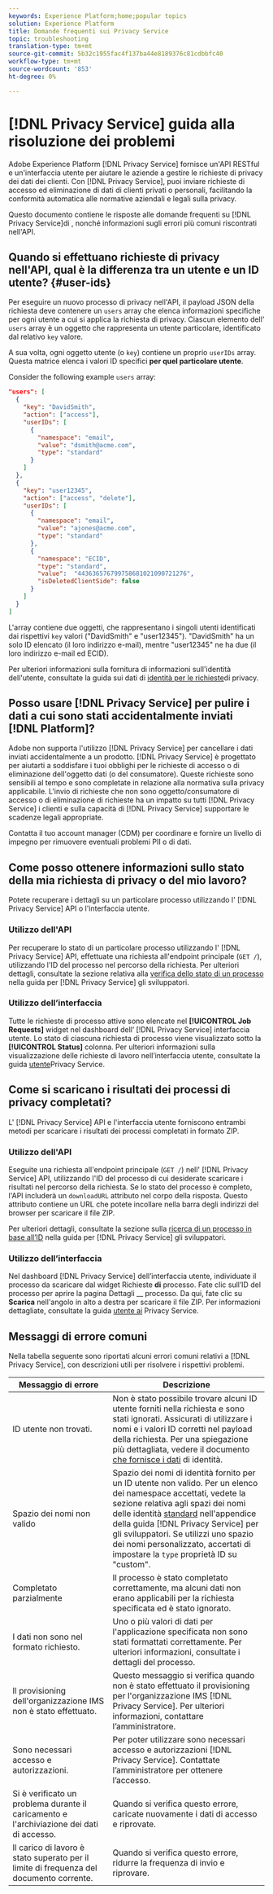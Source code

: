 ```yaml
---
keywords: Experience Platform;home;popular topics
solution: Experience Platform
title: Domande frequenti sui Privacy Service
topic: troubleshooting
translation-type: tm+mt
source-git-commit: 5b32c1955fac4f137ba44e8189376c81cdbbfc40
workflow-type: tm+mt
source-wordcount: '853'
ht-degree: 0%

---
```



# [!DNL Privacy Service] guida alla risoluzione dei problemi

 Adobe Experience Platform [!DNL Privacy Service] fornisce un&#39;API RESTful e un&#39;interfaccia utente per aiutare le aziende a gestire le richieste di privacy dei dati dei clienti. Con [!DNL Privacy Service], puoi inviare richieste di accesso ed eliminazione di dati di clienti privati o personali, facilitando la conformità automatica alle normative aziendali e legali sulla privacy.

Questo documento contiene le risposte alle domande frequenti su [!DNL Privacy Service]di , nonché informazioni sugli errori più comuni riscontrati nell&#39;API.

## Quando si effettuano richieste di privacy nell&#39;API, qual è la differenza tra un utente e un ID utente? {#user-ids}

Per eseguire un nuovo processo di privacy nell&#39;API, il payload JSON della richiesta deve contenere un `users` array che elenca informazioni specifiche per ogni utente a cui si applica la richiesta di privacy. Ciascun elemento dell&#39; `users` array è un oggetto che rappresenta un utente particolare, identificato dal relativo `key` valore.

A sua volta, ogni oggetto utente (o `key`) contiene un proprio `userIDs` array. Questa matrice elenca i valori ID specifici **per quel particolare utente**.

Consider the following example `users` array:

```json
"users": [
  {
    "key": "DavidSmith",
    "action": ["access"],
    "userIDs": [
      {
        "namespace": "email",
        "value": "dsmith@acme.com",
        "type": "standard"
      }
    ]
  },
  {
    "key": "user12345",
    "action": ["access", "delete"],
    "userIDs": [
      {
        "namespace": "email",
        "value": "ajones@acme.com",
        "type": "standard"
      },
      {
        "namespace": "ECID",
        "type": "standard",
        "value":  "443636576799758681021090721276",
        "isDeletedClientSide": false
      }
    ]
  }
]
```

L&#39;array contiene due oggetti, che rappresentano i singoli utenti identificati dai rispettivi `key` valori (&quot;DavidSmith&quot; e &quot;user12345&quot;). &quot;DavidSmith&quot; ha un solo ID elencato (il loro indirizzo e-mail), mentre &quot;user12345&quot; ne ha due (il loro indirizzo e-mail ed ECID).

Per ulteriori informazioni sulla fornitura di informazioni sull&#39;identità dell&#39;utente, consultate la guida sui dati di [identità per le richieste](identity-data.md)di privacy.


## Posso usare [!DNL Privacy Service] per pulire i dati a cui sono stati accidentalmente inviati [!DNL Platform]?

 Adobe non supporta l&#39;utilizzo [!DNL Privacy Service] per cancellare i dati inviati accidentalmente a un prodotto. [!DNL Privacy Service] è progettato per aiutarti a soddisfare i tuoi obblighi per le richieste di accesso o di eliminazione dell&#39;oggetto dati (o del consumatore). Queste richieste sono sensibili al tempo e sono completate in relazione alla normativa sulla privacy applicabile. L&#39;invio di richieste che non sono oggetto/consumatore di accesso o di eliminazione di richieste ha un impatto su tutti [!DNL Privacy Service] i clienti e sulla capacità di [!DNL Privacy Service] supportare le scadenze legali appropriate.

Contatta il tuo account manager (CDM) per coordinare e fornire un livello di impegno per rimuovere eventuali problemi PII o di dati.

## Come posso ottenere informazioni sullo stato della mia richiesta di privacy o del mio lavoro?

Potete recuperare i dettagli su un particolare processo utilizzando l&#39; [!DNL Privacy Service] API o l&#39;interfaccia utente.

### Utilizzo dell&#39;API

Per recuperare lo stato di un particolare processo utilizzando l&#39; [!DNL Privacy Service] API, effettuate una richiesta all&#39;endpoint principale (`GET /`), utilizzando l&#39;ID del processo nel percorso della richiesta. Per ulteriori dettagli, consultate la sezione relativa alla [verifica dello stato di un processo](api/privacy-jobs.md#check-the-status-of-a-job) nella guida per [!DNL Privacy Service] gli sviluppatori.

### Utilizzo dell’interfaccia

Tutte le richieste di processo attive sono elencate nel **[!UICONTROL Job Requests]** widget nel dashboard dell’ [!DNL Privacy Service] interfaccia utente. Lo stato di ciascuna richiesta di processo viene visualizzato sotto la **[!UICONTROL Status]** colonna. Per ulteriori informazioni sulla visualizzazione delle richieste di lavoro nell’interfaccia utente, consultate la guida [utente](ui/user-guide.md)Privacy Service.

## Come si scaricano i risultati dei processi di privacy completati?

L&#39; [!DNL Privacy Service] API e l&#39;interfaccia utente forniscono entrambi metodi per scaricare i risultati dei processi completati in formato ZIP.

### Utilizzo dell&#39;API

Eseguite una richiesta all&#39;endpoint principale (`GET /`) nell&#39; [!DNL Privacy Service] API, utilizzando l&#39;ID del processo di cui desiderate scaricare i risultati nel percorso della richiesta. Se lo stato del processo è completo, l&#39;API includerà un `downloadURL` attributo nel corpo della risposta. Questo attributo contiene un URL che potete incollare nella barra degli indirizzi del browser per scaricare il file ZIP.

Per ulteriori dettagli, consultate la sezione sulla [ricerca di un processo in base all’ID](api/privacy-jobs.md#check-the-status-of-a-job) nella guida per [!DNL Privacy Service] gli sviluppatori.

### Utilizzo dell’interfaccia

Nel dashboard [!DNL Privacy Service] dell’interfaccia utente, individuate il processo da scaricare dal widget Richieste **di** processo. Fate clic sull’ID del processo per aprire la pagina Dettagli __ processo. Da qui, fate clic su **Scarica** nell&#39;angolo in alto a destra per scaricare il file ZIP. Per informazioni dettagliate, consultate la guida [utente ai](ui/user-guide.md) Privacy Service.

## Messaggi di errore comuni

Nella tabella seguente sono riportati alcuni errori comuni relativi a [!DNL Privacy Service], con descrizioni utili per risolvere i rispettivi problemi.

| Messaggio di errore | Descrizione |
| --- | --- |
| ID utente non trovati. | Non è stato possibile trovare alcuni ID utente forniti nella richiesta e sono stati ignorati. Assicurati di utilizzare i nomi e i valori ID corretti nel payload della richiesta. Per una spiegazione più dettagliata, vedere il documento [che fornisce i dati](./identity-data.md) di identità. |
| Spazio dei nomi non valido | Spazio dei nomi di identità fornito per un ID utente non valido. Per un elenco dei namespace accettati, vedete la sezione relativa agli spazi dei nomi delle identità [standard](./api/appendix.md#standard-namespaces) nell&#39;appendice della guida [!DNL Privacy Service] per gli sviluppatori. Se utilizzi uno spazio dei nomi personalizzato, accertati di impostare la `type` proprietà ID su &quot;custom&quot;. |
| Completato parzialmente | Il processo è stato completato correttamente, ma alcuni dati non erano applicabili per la richiesta specificata ed è stato ignorato. |
| I dati non sono nel formato richiesto. | Uno o più valori di dati per l&#39;applicazione specificata non sono stati formattati correttamente. Per ulteriori informazioni, consultate i dettagli del processo. |
| Il provisioning dell&#39;organizzazione IMS non è stato effettuato. | Questo messaggio si verifica quando non è stato effettuato il provisioning per l&#39;organizzazione IMS [!DNL Privacy Service]. Per ulteriori informazioni, contattare l’amministratore. |
| Sono necessari accesso e autorizzazioni. | Per poter utilizzare sono necessari accesso e autorizzazioni [!DNL Privacy Service]. Contattate l’amministratore per ottenere l’accesso. |
| Si è verificato un problema durante il caricamento e l&#39;archiviazione dei dati di accesso. | Quando si verifica questo errore, caricate nuovamente i dati di accesso e riprovate. |
| Il carico di lavoro è stato superato per il limite di frequenza del documento corrente. | Quando si verifica questo errore, ridurre la frequenza di invio e riprovare. |
